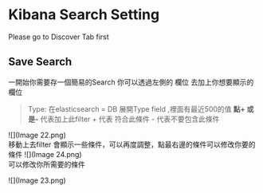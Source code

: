 # Kibana Search Setting

Please go to Discover Tab first

## Save Search 

一開始你需要存一個簡易的Search 你可以透過左側的 欄位 去加上你想要顯示的欄位 

> Type: 在elasticsearch = DB 
> 展開Type field ,裡面有最近500的值 **點+ 或是-** 代表加上此filter + 代表 符合此條件 - 代表不要包含此條件   

![](Image 22.png)      
移動上去filter   會顯示一些條件，可以再度調整，點最右邊的條件可以修改你要的條件
![](Image 24.png)   
可以修改你所需要的條件  

![](Image 23.png)

